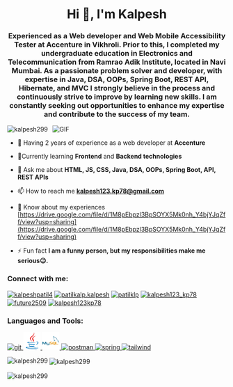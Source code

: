 <h1 align="center">Hi 👋, I'm Kalpesh</h1>
<h3 align="center">Experienced as a Web developer and Web Mobile Accessibility Tester at Accenture in Vikhroli. Prior to this, I completed my undergraduate education in Electronics and Telecommunication from Ramrao Adik Institute, located in Navi Mumbai. As a passionate problem solver and developer, with expertise in Java, DSA, OOPs, Spring Boot, REST API, Hibernate, and MVC I strongly believe in the process and continuously strive to improve by learning new skills. I am constantly seeking out opportunities to enhance my expertise and contribute to the success of my team.</h3>

<img align="right" alt="GIF" width="400" src="https://media3.giphy.com/media/FoVzfcqCDSb7zCynOp/200w.gif?cid=ecf05e47vq1bcbzrksfj4pvswi61cw7e1uvy6518qmvbh9iv&rid=200w.gif"></img>

<p align="left"> <img src="https://komarev.com/ghpvc/?username=kalpesh299&label=Profile%20views&color=0e75b6&style=flat" alt="kalpesh299" /> </p>

- 🔭 Having 2 years of experience as a web developer at **Accenture**

- 🌱Currently learning **Frontend** and **Backend technologies**

- 💬 Ask me about **HTML, JS, CSS, Java, DSA, OOPs, Spring Boot, API, REST APIs**

- 📫 How to reach me **kalpesh123.kp78@gmail.com**

- 📄 Know about my experiences [https://drive.google.com/file/d/1M8pEbpzl3BpSOYX5Mk0nh_Y4bjYJqZff/view?usp=sharing](https://drive.google.com/file/d/1M8pEbpzl3BpSOYX5Mk0nh_Y4bjYJqZff/view?usp=sharing)

- ⚡ Fun fact **I am a funny person, but my responsibilities make me serious😉.**

<h3 align="left">Connect with me:</h3>
<p align="left">
<a href="https://linkedin.com/in/kalpeshpatil4" target="blank"><img align="center" src="https://raw.githubusercontent.com/rahuldkjain/github-profile-readme-generator/master/src/images/icons/Social/linked-in-alt.svg" alt="kalpeshpatil4" height="30" width="40" /></a>
<a href="https://fb.com/patilkalp.kalpesh" target="blank"><img align="center" src="https://raw.githubusercontent.com/rahuldkjain/github-profile-readme-generator/master/src/images/icons/Social/facebook.svg" alt="patilkalp.kalpesh" height="30" width="40" /></a>
<a href="https://instagram.com/patilklp" target="blank"><img align="center" src="https://raw.githubusercontent.com/rahuldkjain/github-profile-readme-generator/master/src/images/icons/Social/instagram.svg" alt="patilklp" height="30" width="40" /></a>
<a href="https://www.hackerrank.com/kalpesh123_kp78" target="blank"><img align="center" src="https://raw.githubusercontent.com/rahuldkjain/github-profile-readme-generator/master/src/images/icons/Social/hackerrank.svg" alt="kalpesh123_kp78" height="30" width="40" /></a>
<a href="https://www.leetcode.com/future2509" target="blank"><img align="center" src="https://raw.githubusercontent.com/rahuldkjain/github-profile-readme-generator/master/src/images/icons/Social/leet-code.svg" alt="future2509" height="30" width="40" /></a>
<a href="https://auth.geeksforgeeks.org/user/kalpesh123kp78" target="blank"><img align="center" src="https://raw.githubusercontent.com/rahuldkjain/github-profile-readme-generator/master/src/images/icons/Social/geeks-for-geeks.svg" alt="kalpesh123kp78" height="30" width="40" /></a>
</p>

<h3 align="left">Languages and Tools:</h3>
<p align="left"> <a href="https://git-scm.com/" target="_blank" rel="noreferrer"> <img src="https://www.vectorlogo.zone/logos/git-scm/git-scm-icon.svg" alt="git" width="40" height="40"/> </a> <a href="https://www.java.com" target="_blank" rel="noreferrer"> <img src="https://raw.githubusercontent.com/devicons/devicon/master/icons/java/java-original.svg" alt="java" width="40" height="40"/> </a> <a href="https://www.mysql.com/" target="_blank" rel="noreferrer"> <img src="https://raw.githubusercontent.com/devicons/devicon/master/icons/mysql/mysql-original-wordmark.svg" alt="mysql" width="40" height="40"/> </a> <a href="https://postman.com" target="_blank" rel="noreferrer"> <img src="https://www.vectorlogo.zone/logos/getpostman/getpostman-icon.svg" alt="postman" width="40" height="40"/> </a>  <a href="https://spring.io/" target="_blank" rel="noreferrer"> <img src="https://www.vectorlogo.zone/logos/springio/springio-icon.svg" alt="spring" width="40" height="40"/> </a> <a href="https://tailwindcss.com/" target="_blank" rel="noreferrer"> <img src="https://www.vectorlogo.zone/logos/tailwindcss/tailwindcss-icon.svg" alt="tailwind" width="40" height="40"/> </a> </p>

<p><img align="left" src="https://github-readme-stats.vercel.app/api/top-langs?username=kalpesh299&show_icons=true&locale=en&layout=compact" alt="kalpesh299" /></p>

<p>&nbsp;<img align="center" src="https://github-readme-stats.vercel.app/api?username=kalpesh299&show_icons=true&locale=en" alt="kalpesh299" /></p>

<p><img align="center" src="https://github-readme-streak-stats.herokuapp.com/?user=kalpesh299&" alt="kalpesh299" /></p>
